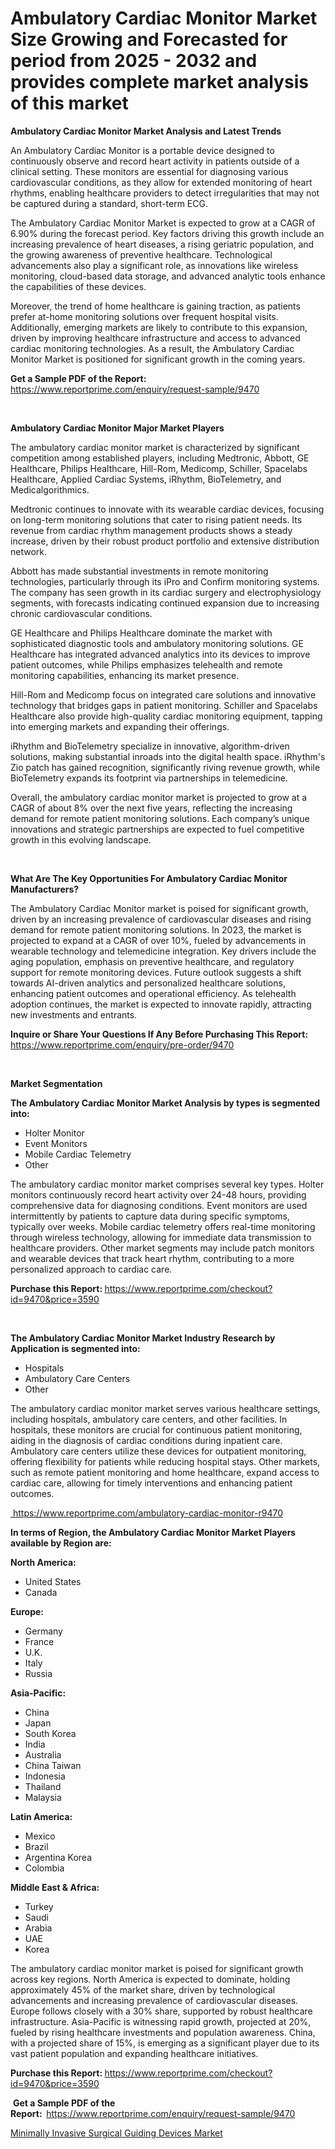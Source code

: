 <p><h1>Ambulatory Cardiac Monitor Market Size Growing and Forecasted for period from 2025 - 2032 and provides complete market analysis of this market</h1></p><p><strong>Ambulatory Cardiac Monitor Market Analysis and Latest Trends</strong></p>
<p><p>An Ambulatory Cardiac Monitor is a portable device designed to continuously observe and record heart activity in patients outside of a clinical setting. These monitors are essential for diagnosing various cardiovascular conditions, as they allow for extended monitoring of heart rhythms, enabling healthcare providers to detect irregularities that may not be captured during a standard, short-term ECG.</p><p>The Ambulatory Cardiac Monitor Market is expected to grow at a CAGR of 6.90% during the forecast period. Key factors driving this growth include an increasing prevalence of heart diseases, a rising geriatric population, and the growing awareness of preventive healthcare. Technological advancements also play a significant role, as innovations like wireless monitoring, cloud-based data storage, and advanced analytic tools enhance the capabilities of these devices. </p><p>Moreover, the trend of home healthcare is gaining traction, as patients prefer at-home monitoring solutions over frequent hospital visits. Additionally, emerging markets are likely to contribute to this expansion, driven by improving healthcare infrastructure and access to advanced cardiac monitoring technologies. As a result, the Ambulatory Cardiac Monitor Market is positioned for significant growth in the coming years.</p></p>
<p><strong>Get a Sample PDF of the Report:&nbsp;</strong> <a href="https://www.reportprime.com/enquiry/request-sample/9470?utm_campaign=3086&utm_medium=2&utm_source=Github&utm_content=ia&utm_term=20032025&utm_id=ambulatory-cardiac-monitor">https://www.reportprime.com/enquiry/request-sample/9470</a></p>
<p>&nbsp;</p>
<p><strong>Ambulatory Cardiac Monitor Major Market Players</strong></p>
<p><p>The ambulatory cardiac monitor market is characterized by significant competition among established players, including Medtronic, Abbott, GE Healthcare, Philips Healthcare, Hill-Rom, Medicomp, Schiller, Spacelabs Healthcare, Applied Cardiac Systems, iRhythm, BioTelemetry, and Medicalgorithmics. </p><p>Medtronic continues to innovate with its wearable cardiac devices, focusing on long-term monitoring solutions that cater to rising patient needs. Its revenue from cardiac rhythm management products shows a steady increase, driven by their robust product portfolio and extensive distribution network.</p><p>Abbott has made substantial investments in remote monitoring technologies, particularly through its iPro and Confirm monitoring systems. The company has seen growth in its cardiac surgery and electrophysiology segments, with forecasts indicating continued expansion due to increasing chronic cardiovascular conditions.</p><p>GE Healthcare and Philips Healthcare dominate the market with sophisticated diagnostic tools and ambulatory monitoring solutions. GE Healthcare has integrated advanced analytics into its devices to improve patient outcomes, while Philips emphasizes telehealth and remote monitoring capabilities, enhancing its market presence.</p><p>Hill-Rom and Medicomp focus on integrated care solutions and innovative technology that bridges gaps in patient monitoring. Schiller and Spacelabs Healthcare also provide high-quality cardiac monitoring equipment, tapping into emerging markets and expanding their offerings.</p><p>iRhythm and BioTelemetry specialize in innovative, algorithm-driven solutions, making substantial inroads into the digital health space. iRhythm's Zio patch has gained recognition, significantly riving revenue growth, while BioTelemetry expands its footprint via partnerships in telemedicine.</p><p>Overall, the ambulatory cardiac monitor market is projected to grow at a CAGR of about 8% over the next five years, reflecting the increasing demand for remote patient monitoring solutions. Each company’s unique innovations and strategic partnerships are expected to fuel competitive growth in this evolving landscape.</p></p>
<p>&nbsp;</p>
<p><strong>What Are The Key Opportunities For Ambulatory Cardiac Monitor Manufacturers?</strong></p>
<p><p>The Ambulatory Cardiac Monitor market is poised for significant growth, driven by an increasing prevalence of cardiovascular diseases and rising demand for remote patient monitoring solutions. In 2023, the market is projected to expand at a CAGR of over 10%, fueled by advancements in wearable technology and telemedicine integration. Key drivers include the aging population, emphasis on preventive healthcare, and regulatory support for remote monitoring devices. Future outlook suggests a shift towards AI-driven analytics and personalized healthcare solutions, enhancing patient outcomes and operational efficiency. As telehealth adoption continues, the market is expected to innovate rapidly, attracting new investments and entrants.</p></p>
<p><strong>Inquire or Share Your Questions If Any Before Purchasing This Report:</strong> <a href="https://www.reportprime.com/enquiry/pre-order/9470?utm_campaign=3086&utm_medium=2&utm_source=Github&utm_content=ia&utm_term=20032025&utm_id=ambulatory-cardiac-monitor">https://www.reportprime.com/enquiry/pre-order/9470</a></p>
<p>&nbsp;</p>
<p><strong>Market Segmentation</strong></p>
<p><strong>The Ambulatory Cardiac Monitor Market Analysis by types is segmented into:</strong></p>
<p><ul><li>Holter Monitor</li><li>Event Monitors</li><li>Mobile Cardiac Telemetry</li><li>Other</li></ul></p>
<p><p>The ambulatory cardiac monitor market comprises several key types. Holter monitors continuously record heart activity over 24-48 hours, providing comprehensive data for diagnosing conditions. Event monitors are used intermittently by patients to capture data during specific symptoms, typically over weeks. Mobile cardiac telemetry offers real-time monitoring through wireless technology, allowing for immediate data transmission to healthcare providers. Other market segments may include patch monitors and wearable devices that track heart rhythm, contributing to a more personalized approach to cardiac care.</p></p>
<p><strong>Purchase this Report:&nbsp;</strong><a href="https://www.reportprime.com/checkout?id=9470&price=3590&utm_campaign=3086&utm_medium=2&utm_source=Github&utm_content=ia&utm_term=20032025&utm_id=ambulatory-cardiac-monitor">https://www.reportprime.com/checkout?id=9470&price=3590</a></p>
<p>&nbsp;</p>
<p><strong>The Ambulatory Cardiac Monitor Market Industry Research by Application is segmented into:</strong></p>
<p><ul><li>Hospitals</li><li>Ambulatory Care Centers</li><li>Other</li></ul></p>
<p><p>The ambulatory cardiac monitor market serves various healthcare settings, including hospitals, ambulatory care centers, and other facilities. In hospitals, these monitors are crucial for continuous patient monitoring, aiding in the diagnosis of cardiac conditions during inpatient care. Ambulatory care centers utilize these devices for outpatient monitoring, offering flexibility for patients while reducing hospital stays. Other markets, such as remote patient monitoring and home healthcare, expand access to cardiac care, allowing for timely interventions and enhancing patient outcomes.</p></p>
<p><a href="https://www.reportprime.com/ambulatory-cardiac-monitor-r9470?utm_campaign=3086&utm_medium=2&utm_source=Github&utm_content=ia&utm_term=20032025&utm_id=ambulatory-cardiac-monitor">&nbsp;https://www.reportprime.com/ambulatory-cardiac-monitor-r9470</a></p>
<p><strong>In terms of Region, the Ambulatory Cardiac Monitor Market Players available by Region are:</strong></p>
<p>
    <p> <strong> North America: </strong>
        <ul>
            <li>United States</li>
            <li>Canada</li>
        </ul>
        </p> 
    <p> <strong> Europe: </strong>
        <ul>
            <li>Germany</li>
            <li>France</li>
            <li>U.K.</li>
            <li>Italy</li>
            <li>Russia</li>
        </ul>
        </p> 
    <p> <strong> Asia-Pacific: </strong>
        <ul>
            <li>China</li>
            <li>Japan</li>
            <li>South Korea</li>
            <li>India</li>
            <li>Australia</li>
            <li>China Taiwan</li>
            <li>Indonesia</li>
            <li>Thailand</li>
            <li>Malaysia</li>
        </ul>
        </p> 
    <p> <strong> Latin America: </strong>
        <ul>
            <li>Mexico</li>
            <li>Brazil</li>
            <li>Argentina Korea</li>
            <li>Colombia</li>
        </ul>
        </p> 
    <p> <strong> Middle East & Africa: </strong>
        <ul>
            <li>Turkey</li>
            <li>Saudi</li>
            <li>Arabia</li>
            <li>UAE</li>
            <li>Korea</li>
        </ul>
    </p>
    </p>
<p><p>The ambulatory cardiac monitor market is poised for significant growth across key regions. North America is expected to dominate, holding approximately 45% of the market share, driven by technological advancements and increasing prevalence of cardiovascular diseases. Europe follows closely with a 30% share, supported by robust healthcare infrastructure. Asia-Pacific is witnessing rapid growth, projected at 20%, fueled by rising healthcare investments and population awareness. China, with a projected share of 15%, is emerging as a significant player due to its vast patient population and expanding healthcare initiatives.</p></p>
<p><strong>Purchase this Report: </strong><a href="https://www.reportprime.com/checkout?id=9470&price=3590&utm_campaign=3086&utm_medium=2&utm_source=Github&utm_content=ia&utm_term=20032025&utm_id=ambulatory-cardiac-monitor">https://www.reportprime.com/checkout?id=9470&price=3590</a></p>
<p>&nbsp;<strong>Get a Sample PDF of the Report:&nbsp;&nbsp;</strong><a href="https://www.reportprime.com/enquiry/request-sample/9470?utm_campaign=3086&utm_medium=2&utm_source=Github&utm_content=ia&utm_term=20032025&utm_id=ambulatory-cardiac-monitor">https://www.reportprime.com/enquiry/request-sample/9470</a></p>
<p><strong></strong></p>
<p><p><a href="https://github.com/jhamygunler/Market-Research-Report-List-1/blob/main/minimally-invasive-surgical-guiding-devices-market.md?utm_campaign=3086&utm_medium=2&utm_source=Github&utm_content=ia&utm_term=20032025&utm_id=ambulatory-cardiac-monitor">Minimally Invasive Surgical Guiding Devices Market</a></p></p>